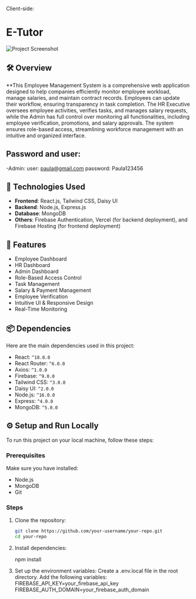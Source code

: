 Client-side:

# E-Tutor

![Project Screenshot](https://rejaul-karim.netlify.app/assets/port4-Dg4yu9kT.png) <!-- Replace this link with the actual screenshot of your project -->

## 🛠 Overview
**This Employee Management System is a comprehensive web application designed to help companies efficiently monitor employee workload, manage salaries, and maintain contract records. Employees can update their workflow, ensuring transparency in task completion. The HR Executive oversees employee activities, verifies tasks, and manages salary requests, while the Admin has full control over monitoring all functionalities, including employee verification, promotions, and salary approvals. The system ensures role-based access, streamlining workforce management with an intuitive and organized interface.

## Password and user:
-Admin: 
user: paula@gmail.com
password: Paula123456

## 🚀 Technologies Used
- **Frontend**: React.js, Tailwind CSS, Daisy UI
- **Backend**: Node.js, Express.js
- **Database**: MongoDB
- **Others**: Firebase Authentication, Vercel (for backend deployment), and Firebase Hosting (for frontend deployment)

## 🌟 Features
- Employee Dashboard 
- HR Dashboard
- Admin Dashboard
- Role-Based Access Control
- Task Management
- Salary & Payment Management 
- Employee Verification
- Intuitive UI & Responsive Design
- Real-Time Monitoring

## 📦 Dependencies
Here are the main dependencies used in this project:
- React: `^18.0.0`
- React Router: `^6.0.0`
- Axios: `^1.0.0`
- Firebase: `^9.0.0`
- Tailwind CSS: `^3.0.0`
- Daisy UI: `^2.0.0`
- Node.js: `^16.0.0`
- Express: `^4.0.0`
- MongoDB: `^5.0.0`

## ⚙️ Setup and Run Locally
To run this project on your local machine, follow these steps:

### Prerequisites
Make sure you have installed:
- Node.js
- MongoDB
- Git

### Steps
1. Clone the repository:
   ```bash
   git clone https://github.com/your-username/your-repo.git
   cd your-repo

2. Install dependencies:
  
   
   npm install
   
4. Set up the environment variables:
   Create a .env.local file in the root directory.
   Add the following variables:
   FIREBASE_API_KEY=your_firebase_api_key
   FIREBASE_AUTH_DOMAIN=your_firebase_auth_domain


